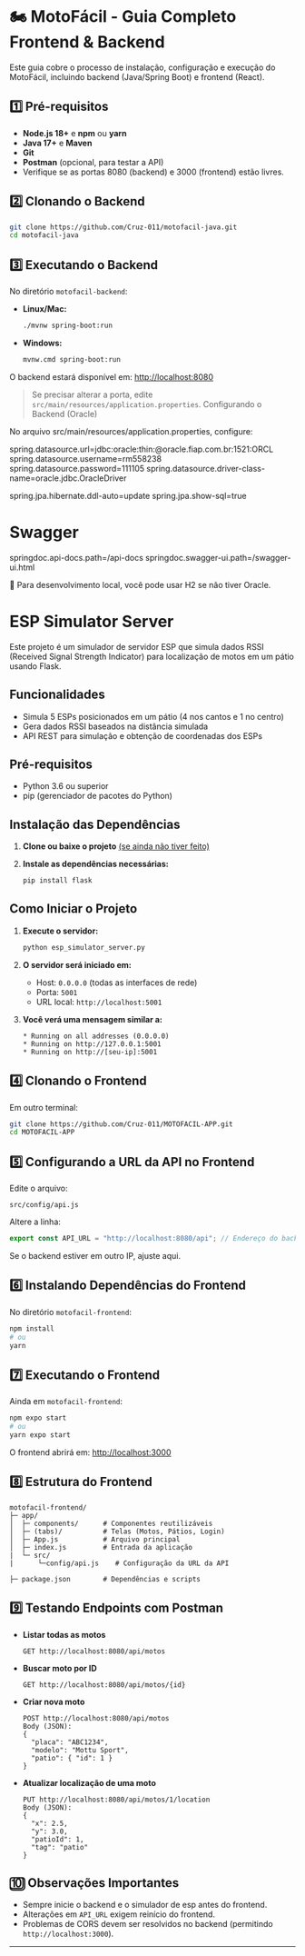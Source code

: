 # 🏍️ MotoFácil - Guia Completo Frontend & Backend

Este guia cobre o processo de instalação, configuração e execução do MotoFácil, incluindo backend (Java/Spring Boot) e frontend (React).

## 1️⃣ Pré-requisitos

- **Node.js 18+** e **npm** ou **yarn**
- **Java 17+** e **Maven**
- **Git**
- **Postman** (opcional, para testar a API)
- Verifique se as portas 8080 (backend) e 3000 (frontend) estão livres.

## 2️⃣ Clonando o Backend

```bash
git clone https://github.com/Cruz-011/motofacil-java.git
cd motofacil-java
```

## 3️⃣ Executando o Backend

No diretório `motofacil-backend`:

- **Linux/Mac:**
  ```bash
  ./mvnw spring-boot:run
  ```
- **Windows:**
  ```bash
  mvnw.cmd spring-boot:run
  ```

O backend estará disponível em: [http://localhost:8080](http://localhost:8080)

> Se precisar alterar a porta, edite `src/main/resources/application.properties`.
Configurando o Backend (Oracle)

No arquivo src/main/resources/application.properties, configure:

spring.datasource.url=jdbc:oracle:thin:@oracle.fiap.com.br:1521:ORCL
spring.datasource.username=rm558238
spring.datasource.password=111105
spring.datasource.driver-class-name=oracle.jdbc.OracleDriver

spring.jpa.hibernate.ddl-auto=update
spring.jpa.show-sql=true

# Swagger
springdoc.api-docs.path=/api-docs
springdoc.swagger-ui.path=/swagger-ui.html


🔹 Para desenvolvimento local, você pode usar H2 se não tiver Oracle.

# ESP Simulator Server

Este projeto é um simulador de servidor ESP que simula dados RSSI (Received Signal Strength Indicator) para localização de motos em um pátio usando Flask.

## Funcionalidades

- Simula 5 ESPs posicionados em um pátio (4 nos cantos e 1 no centro)
- Gera dados RSSI baseados na distância simulada
- API REST para simulação e obtenção de coordenadas dos ESPs

## Pré-requisitos

- Python 3.6 ou superior
- pip (gerenciador de pacotes do Python)

## Instalação das Dependências

1. **Clone ou baixe o projeto** [(se ainda não tiver feito)](https://github.com/Cruz-011/simuladorESPS.git)


3. **Instale as dependências necessárias:**
   ```bash
   pip install flask


## Como Iniciar o Projeto

1. **Execute o servidor:**
   ```bash
   python esp_simulator_server.py
   ```

2. **O servidor será iniciado em:**
   - Host: `0.0.0.0` (todas as interfaces de rede)
   - Porta: `5001`
   - URL local: `http://localhost:5001`

3. **Você verá uma mensagem similar a:**
   ```
   * Running on all addresses (0.0.0.0)
   * Running on http://127.0.0.1:5001
   * Running on http://[seu-ip]:5001
   ```

## 4️⃣ Clonando o Frontend

Em outro terminal:

```bash
git clone https://github.com/Cruz-011/MOTOFACIL-APP.git
cd MOTOFACIL-APP
```

## 5️⃣ Configurando a URL da API no Frontend

Edite o arquivo:

```
src/config/api.js
```

Altere a linha:

```js
export const API_URL = "http://localhost:8080/api"; // Endereço do backend
```

Se o backend estiver em outro IP, ajuste aqui.

## 6️⃣ Instalando Dependências do Frontend

No diretório `motofacil-frontend`:

```bash
npm install
# ou
yarn
```

## 7️⃣ Executando o Frontend

Ainda em `motofacil-frontend`:

```bash
npm expo start
# ou
yarn expo start
```

O frontend abrirá em: [http://localhost:3000](http://localhost:3000)

## 8️⃣ Estrutura do Frontend

```
motofacil-frontend/
├─ app/
│  ├─ components/      # Componentes reutilizáveis
│  ├─ (tabs)/          # Telas (Motos, Pátios, Login)
│  ├─ App.js           # Arquivo principal
│  ├─ index.js         # Entrada da aplicação
|  └─ src/
|      └─config/api.js    # Configuração da URL da API

├─ package.json        # Dependências e scripts
```

## 9️⃣ Testando Endpoints com Postman

- **Listar todas as motos**
  ```
  GET http://localhost:8080/api/motos
  ```

- **Buscar moto por ID**
  ```
  GET http://localhost:8080/api/motos/{id}
  ```

- **Criar nova moto**
  ```
  POST http://localhost:8080/api/motos
  Body (JSON):
  {
    "placa": "ABC1234",
    "modelo": "Mottu Sport",
    "patio": { "id": 1 }
  }
  ```

- **Atualizar localização de uma moto**
  ```
  PUT http://localhost:8080/api/motos/1/location
  Body (JSON):
  {
    "x": 2.5,
    "y": 3.0,
    "patioId": 1,
    "tag": "patio"
  }
  ```

## 🔟 Observações Importantes

- Sempre inicie o backend e o simulador de esp antes do frontend.
- Alterações em `API_URL` exigem reinício do frontend.
- Problemas de CORS devem ser resolvidos no backend (permitindo `http://localhost:3000`).

---
